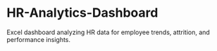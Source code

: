 # HR-Analytics-Dashboard
Excel dashboard analyzing HR data for employee trends, attrition, and performance insights.
